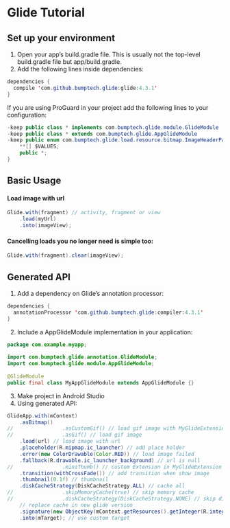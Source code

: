 # Glide Tutorial


## Set up your environment
1. Open your app’s build.gradle file. This is usually not the top-level build.gradle file but app/build.gradle.
2. Add the following lines inside dependencies:
```java
dependencies {
  compile 'com.github.bumptech.glide:glide:4.3.1'
}
```
If you are using ProGuard in your project add the following lines to your configuration:
```java
-keep public class * implements com.bumptech.glide.module.GlideModule
-keep public class * extends com.bumptech.glide.AppGlideModule
-keep public enum com.bumptech.glide.load.resource.bitmap.ImageHeaderParser$** {
    **[] $VALUES;
    public *;
}
```
## Basic Usage
#### Load image with url
```java
Glide.with(fragment) // activity, fragment or view
    .load(myUrl)
    .into(imageView);
```
#### Cancelling loads you no longer need is simple too:
```java
Glide.with(fragment).clear(imageView);
```
## Generated API
1. Add a dependency on Glide’s annotation processor:
```java
dependencies {
  annotationProcessor 'com.github.bumptech.glide:compiler:4.3.1'
}
```
2. Include a AppGlideModule implementation in your application:
```java
package com.example.myapp;
   
import com.bumptech.glide.annotation.GlideModule;
import com.bumptech.glide.module.AppGlideModule;
   
@GlideModule
public final class MyAppGlideModule extends AppGlideModule {}
```
3. Make project in Android Studio
4. Using generated API:
```java
GlideApp.with(mContext)
    .asBitmap()
//                .asCustomGif() // load gif image with MyGlideExtension
//                .asGif() // load gif image
    .load(url) // load image with url
    .placeholder(R.mipmap.ic_launcher) // add place holder
    .error(new ColorDrawable(Color.RED)) // load image failed
    .fallback(R.drawable.ic_launcher_background) // url is null
//                .miniThumb() // custom Extension in MyGlideExtension
    .transition(withCrossFade()) // add transition when show image
    .thumbnail(0.1f) // thumbnail
    .diskCacheStrategy(DiskCacheStrategy.ALL) // cache all
//                .skipMemoryCache(true) // skip memory cache
//                .diskCacheStrategy(DiskCacheStrategy.NONE) // skip disk cache
    // replace cache in new glide version
    .signature(new ObjectKey(mContext.getResources().getInteger(R.integer.glide_version)))
    .into(mTarget); // use custom target
```


